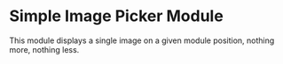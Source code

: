 # Simple Image Picker Module
This module displays a single image on a given module position, nothing more, nothing less.
